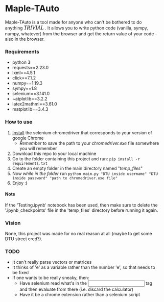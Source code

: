 # Maple-TAuto

Maple-TAuto is a tool made for anyone who can't be bothered to do anything <em><font face="Brush Script MT" size=4> TRIVIAL </font></em>.
It allows you to write python code (vanilla, sympy, numpy, whatever) from the browser and get the return value of your code - also in the browser.

### Requirements
- python 3
- requests==2.23.0
- lxml==4.5.1
- click==7.1.2
- numpy==1.19.3
- sympy==1.8
- selenium==3.141.0
- ~atplotlib==3.2.2
- latex2mathml==3.61.0
- matplotlib==3.4.3

### How to use
1. <a href="https://chromedriver.chromium.org/downloads">Install</a> the selenium chromedriver that corresponds to your version of google Chrome
    - <em>Remember</em> to save the path to your <i>chromedriver.exe</i> file somewhere you will remember
2. Download this repo to your local machine
3. Go to the folder containing this project and run: ```pip install -r requirements.txt```
4. Create an empty folder in the main directory named "<em>temp_files</em>"
5. Now *while in the folder* run ```python main.py "DTU inside username" "DTU inside password" "path to chromedriver.exe file"```
6. Enjoy :)

#### Note
If the 'Testing.ipynb' notebook has been used, then make sure to delete the '.ipynb_checkpoints' file in the 'temp_files' directory before running it again.

### Vision
None, this project was made for no real reason at all (maybe to get some DTU street cred?).

### TODO
- It can't really parse vectors or matrices
- It thinks of 'e' as a variable rather than the number 'e', so that needs to be fixed
- If one wants to be really sneaky, then:
    - Have selenium read what's in the <input> tag and then evaluate from there (i.e. discard the calculator)
    - Have it be a chrome extension rather than a selenium script


